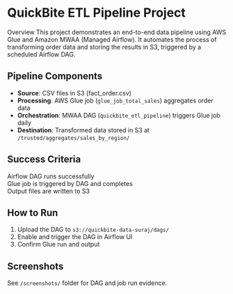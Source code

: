 
# QuickBite ETL Pipeline Project

Overview
This project demonstrates an end-to-end data pipeline using AWS Glue and Amazon MWAA (Managed Airflow). It automates the process of transforming order data and storing the results in S3, triggered by a scheduled Airflow DAG.

## Pipeline Components
- **Source**: CSV files in S3 (fact_order.csv)
- **Processing**: AWS Glue job (`glue_job_total_sales`) aggregates order data
- **Orchestration**: MWAA DAG (`quickbite_etl_pipeline`) triggers Glue job daily
- **Destination**: Transformed data stored in S3 at `/trusted/aggregates/sales_by_region/`

## Success Criteria
Airflow DAG runs successfully  
Glue job is triggered by DAG and completes  
Output files are written to S3  

## How to Run
1. Upload the DAG to `s3://quickbite-data-suraj/dags/`
2. Enable and trigger the DAG in Airflow UI
3. Confirm Glue run and output

## Screenshots
See `/screenshots/` folder for DAG and job run evidence.
